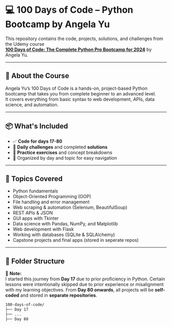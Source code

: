 # 💻 100 Days of Code – Python Bootcamp by Angela Yu

This repository contains the code, projects, solutions, and challenges from the Udemy course  
**[100 Days of Code: The Complete Python Pro Bootcamp for 2024](https://www.udemy.com/course/100-days-of-code/)** by Angela Yu.

---

## 🚀 About the Course

Angela Yu’s 100 Days of Code is a hands-on, project-based Python bootcamp that takes you from complete beginner to an advanced level.  
It covers everything from basic syntax to web development, APIs, data science, and automation.

---

## 📦 What's Included

- ✅ **Code for days 17-80**
- 🧠 **Daily challenges** and completed **solutions**
- 🧪 **Practice exercises** and concept breakdowns
- 📁 Organized by day and topic for easy navigation

---

## 🧰 Topics Covered

- Python fundamentals
- Object-Oriented Programming (OOP)
- File handling and error management
- Web scraping & automation (Selenium, BeautifulSoup)
- REST APIs & JSON
- GUI apps with Tkinter
- Data science with Pandas, NumPy, and Matplotlib
- Web development with Flask
- Working with databases (SQLite & SQLAlchemy)
- Capstone projects and final apps (stored in seperate repos)

---

## 📁 Folder Structure

📝 **Note:**  
I started this journey from **Day 17** due to prior proficiency in Python. Certain lessons were intentionally skipped due to prior experience or misalignment with my learning objectives.
From **Day 80 onwards**, all projects will be **self-coded** and stored in **separate repositories**.

```bash
100-days-of-code/
├── Day 17
├── ...
├── Day 80
```
